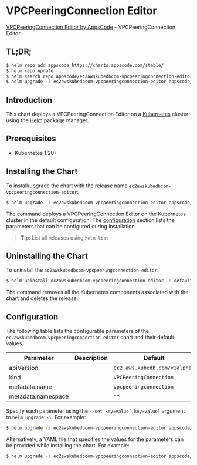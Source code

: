 # VPCPeeringConnection Editor

[VPCPeeringConnection Editor by AppsCode](https://appscode.com) - VPCPeeringConnection Editor

## TL;DR;

```bash
$ helm repo add appscode https://charts.appscode.com/stable/
$ helm repo update
$ helm search repo appscode/ec2awskubedbcom-vpcpeeringconnection-editor --version=v0.21.0
$ helm upgrade -i ec2awskubedbcom-vpcpeeringconnection-editor appscode/ec2awskubedbcom-vpcpeeringconnection-editor -n default --create-namespace --version=v0.21.0
```

## Introduction

This chart deploys a VPCPeeringConnection Editor on a [Kubernetes](http://kubernetes.io) cluster using the [Helm](https://helm.sh) package manager.

## Prerequisites

- Kubernetes 1.20+

## Installing the Chart

To install/upgrade the chart with the release name `ec2awskubedbcom-vpcpeeringconnection-editor`:

```bash
$ helm upgrade -i ec2awskubedbcom-vpcpeeringconnection-editor appscode/ec2awskubedbcom-vpcpeeringconnection-editor -n default --create-namespace --version=v0.21.0
```

The command deploys a VPCPeeringConnection Editor on the Kubernetes cluster in the default configuration. The [configuration](#configuration) section lists the parameters that can be configured during installation.

> **Tip**: List all releases using `helm list`

## Uninstalling the Chart

To uninstall the `ec2awskubedbcom-vpcpeeringconnection-editor`:

```bash
$ helm uninstall ec2awskubedbcom-vpcpeeringconnection-editor -n default
```

The command removes all the Kubernetes components associated with the chart and deletes the release.

## Configuration

The following table lists the configurable parameters of the `ec2awskubedbcom-vpcpeeringconnection-editor` chart and their default values.

|     Parameter      | Description |                 Default                  |
|--------------------|-------------|------------------------------------------|
| apiVersion         |             | <code>ec2.aws.kubedb.com/v1alpha1</code> |
| kind               |             | <code>VPCPeeringConnection</code>        |
| metadata.name      |             | <code>vpcpeeringconnection</code>        |
| metadata.namespace |             | <code>""</code>                          |


Specify each parameter using the `--set key=value[,key=value]` argument to `helm upgrade -i`. For example:

```bash
$ helm upgrade -i ec2awskubedbcom-vpcpeeringconnection-editor appscode/ec2awskubedbcom-vpcpeeringconnection-editor -n default --create-namespace --version=v0.21.0 --set apiVersion=ec2.aws.kubedb.com/v1alpha1
```

Alternatively, a YAML file that specifies the values for the parameters can be provided while
installing the chart. For example:

```bash
$ helm upgrade -i ec2awskubedbcom-vpcpeeringconnection-editor appscode/ec2awskubedbcom-vpcpeeringconnection-editor -n default --create-namespace --version=v0.21.0 --values values.yaml
```
